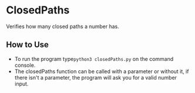 # ClosedPaths 
Verifies how many closed paths a number has. 

## How to Use
* To run the program type```python3 closedPaths.py``` on the command console.
* The closedPaths function can be called with a parameter or without it, if there isn't a parameter, the program will ask you for a valid number input.
